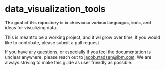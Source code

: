 # data_visualization_tools

The goal of this repository is to showcase various languages, tools, and ideas for visualizing data. 

This is meant to be a working project, and it wil grow over time. If you would like to contribute, please submit a pull request.

If you have any questions, or especially if you feel the documentation is unclear anywhere, please reach out to jacob.madsen@ibm.com. We are always striving to make this guide as user friendly as possible.